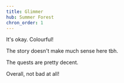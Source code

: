 ```yaml
---
title: Glimmer
hub: Summer Forest
chron_order: 1
---
```

It's okay. Colourful!
<!--excerpt-->
The story doesn't make much sense here tbh.
<!--excerpt-->
The quests are pretty decent.
<!--excerpt-->
Overall, not bad at all!